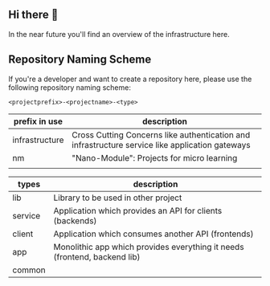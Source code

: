 ## Hi there 👋

In the near future you'll find an overview of the infrastructure here. 

## Repository Naming Scheme
If you're a developer and want to create a repository here, please use the following repository naming scheme:

`<projectprefix>-<projectname>-<type>`

| prefix in use  | description                                                                                     |
|----------------|-------------------------------------------------------------------------------------------------|
| infrastructure | Cross Cutting Concerns like authentication and infrastructure service like application gateways |
| nm             | "Nano-Module": Projects for micro learning                                                      |
|                |                                                                                                 |

| types   | description |
|---------|-------------|
| lib     | Library to be used in other project                                       |
| service | Application which provides an API for clients (backends)                  |
| client  | Application which consumes another API (frontends)                        |
| app     | Monolithic app which provides everything it needs (frontend, backend lib) |
| common  |  | 

<!--

**Here are some ideas to get you started:**

🙋‍♀️ A short introduction - what is your organization all about?
🌈 Contribution guidelines - how can the community get involved?
👩‍💻 Useful resources - where can the community find your docs? Is there anything else the community should know?
🍿 Fun facts - what does your team eat for breakfast?
🧙 Remember, you can do mighty things with the power of [Markdown](https://docs.github.com/github/writing-on-github/getting-started-with-writing-and-formatting-on-github/basic-writing-and-formatting-syntax)
-->
